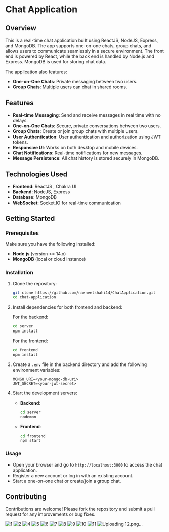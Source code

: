 
# Chat Application

## Overview
This is a real-time chat application built using ReactJS, NodeJS, Express, and MongoDB. The app supports one-on-one chats, group chats, and allows users to communicate seamlessly in a secure environment. The front end is powered by React, while the back end is handled by Node.js and Express. MongoDB is used for storing chat data. 

The application also features:
- **One-on-One Chats**: Private messaging between two users.
- **Group Chats**: Multiple users can chat in shared rooms.

## Features
- **Real-time Messaging**: Send and receive messages in real time with no delays.
- **One-on-One Chats**: Secure, private conversations between two users.
- **Group Chats**: Create or join group chats with multiple users.
- **User Authentication**: User authentication and authorization using JWT tokens.
- **Responsive UI**: Works on both desktop and mobile devices.
- **Chat Notifications**: Real-time notifications for new messages.
- **Message Persistence**: All chat history is stored securely in MongoDB.

## Technologies Used
- **Frontend**: ReactJS , Chakra UI
- **Backend**: NodeJS, Express
- **Database**: MongoDB
- **WebSocket**: Socket.IO for real-time communication

## Getting Started

### Prerequisites
Make sure you have the following installed:
- **Node.js** (version >= 14.x)
- **MongoDB** (local or cloud instance)

### Installation

1. Clone the repository:
   ```bash
   git clone https://github.com/navneetshahi14/ChatApplication.git
   cd chat-application
   ```

2. Install dependencies for both frontend and backend:

   For the backend:
   ```bash
   cd server
   npm install
   ```

   For the frontend:
   ```bash
   cd frontend
   npm install
   ```

3. Create a `.env` file in the backend directory and add the following environment variables:
   ```env
   MONGO_URI=<your-mongo-db-uri>
   JWT_SECRET=<your-jwt-secret>
   ```

4. Start the development servers:
   - **Backend**: 
     ```bash
     cd server
     nodemon
     ```

   - **Frontend**: 
     ```bash
     cd frontend
     npm start
     ```

### Usage
- Open your browser and go to `http://localhost:3000` to access the chat application.
- Register a new account or log in with an existing account.
- Start a one-on-one chat or create/join a group chat.

## Contributing
Contributions are welcome! Please fork the repository and submit a pull request for any improvements or bug fixes.

![1](https://github.com/user-attachments/assets/f53caac2-7a0a-4508-95d5-c6352c654b2b)
![2](https://github.com/user-attachments/assets/31f559b5-4a71-45e1-a7d2-a9741add29cf)
![4](https://github.com/user-attachments/assets/f0d6f1d8-f594-436e-8a15-82c972155ba6)
![5](https://github.com/user-attachments/assets/6b59c460-38d1-4a64-9e09-aa857801f2c8)
![6](https://github.com/user-attachments/assets/be118164-0939-4f18-8aa8-7f1b1c0b6e12)
![7](https://github.com/user-attachments/assets/2e713dd8-3154-4977-bc61-2d0ccb8abfb8)
![8](https://github.com/user-attachments/assets/19d087e5-23f6-4f06-9236-7b3e32552692)
![9](https://github.com/user-attachments/assets/99857b12-08e8-446c-abf7-6badf14f31e2)
![10](https://github.com/user-attachments/assets/aee80956-8f97-4992-9fb2-6118e4af70f1)
![11](https://github.com/user-attachments/assets/68fde686-b017-440e-addd-b26f5e72e2bc)
![Uploading 12.png…]()













